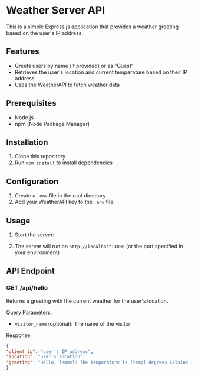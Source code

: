 # Weather Server API

This is a simple Express.js application that provides a weather greeting based on the user's IP address.

## Features

- Greets users by name (if provided) or as "Guest"
- Retrieves the user's location and current temperature based on their IP address
- Uses the WeatherAPI to fetch weather data

## Prerequisites

- Node.js
- npm (Node Package Manager)

## Installation

1. Clone this repository
2. Run `npm install` to install dependencies

## Configuration

1. Create a `.env` file in the root directory
2. Add your WeatherAPI key to the `.env` file:

## Usage

1. Start the server:

2. The server will run on `http://localhost:3000` (or the port specified in your environment)

## API Endpoint

### GET /api/hello

Returns a greeting with the current weather for the user's location.

Query Parameters:
- `visitor_name` (optional): The name of the visitor

Response:
```json
{
"client_ip": "user's IP address",
"location": "user's location",
"greeting": "Hello, [name]! The temperature is [temp] degrees Celsius in [location]"
}